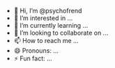 - 👋 Hi, I’m @psychofrend
- 👀 I’m interested in ...
- 🌱 I’m currently learning ...
- 💞️ I’m looking to collaborate on ...
- 📫 How to reach me ...
- 😄 Pronouns: ...
- ⚡ Fun fact: ...

<!---
psychofrend/psychofrend is a ✨ special ✨ repository because its `README.md` (this file) appears on your GitHub profile.
You can click the Preview link to take a look at your changes.
--->
